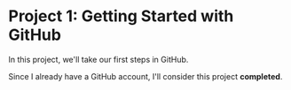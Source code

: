 # Project 1: Getting Started with GitHub

In this project, we'll take our first steps in GitHub.

Since I already have a GitHub account, I'll consider this project **completed**.
